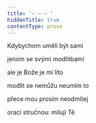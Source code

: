 ```yaml
---
title: '– – – '
hiddenTitle: true
contentType: prose
---
```


Kdybychom uměli být sami

jenom se svými modlitbami

ale je Bože je mi líto

modlit se nemůžu neumím to

přece mou prosím neodmítej

oraci stručnou: miluji Tě
